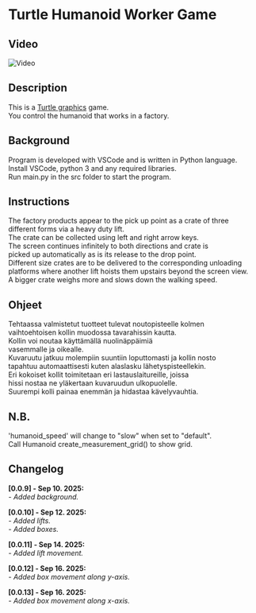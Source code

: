 # Turtle Humanoid Worker Game

## Video

![Video](video.gif)

## Description

This is a [Turtle graphics](https://docs.python.org/3/library/turtle.html)
game.<br />
You control the humanoid that works in a factory.<br />

## Background

Program is developed with VSCode and is written in Python language.<br />
Install VSCode, python 3 and any required libraries.<br />
Run main.py in the src folder to start the program.<br />

## Instructions

The factory products appear to the pick up point as a crate of three<br />
different forms via a heavy duty lift.<br />
The crate can be collected using left and right arrow keys.<br />
The screen continues infinitely to both directions and crate is<br />
picked up automatically as is its release to the drop point.<br />
Different size crates are to be delivered to the corresponding unloading<br />
platforms where another lift hoists them upstairs beyond the screen view.<br />
A bigger crate weighs more and slows down the walking speed.

## Ohjeet

Tehtaassa valmistetut tuotteet tulevat noutopisteelle kolmen<br />
vaihtoehtoisen kollin muodossa tavarahissin kautta.<br />
Kollin voi noutaa käyttämällä nuolinäppäimiä<br/>
vasemmalle ja oikealle.<br />
Kuvaruutu jatkuu molempiin suuntiin loputtomasti ja kollin nosto<br />
tapahtuu automaattisesti kuten alaslasku lähetyspisteellekin.<br />
Eri kokoiset kollit toimitetaan eri lastauslaitureille, joissa<br />
hissi nostaa ne yläkertaan kuvaruudun ulkopuolelle.<br />
Suurempi kolli painaa enemmän ja hidastaa kävelyvauhtia.

## N.B.

'humanoid_speed' will change to "slow" when set to "default".<br />
Call Humanoid create_measurement_grid() to show grid.<br />

## Changelog

**[0.0.9] - Sep 10. 2025:**<br />
_- Added background._<br />

**[0.0.10] - Sep 12. 2025:**<br />
_- Added lifts._<br />
_- Added boxes._<br />

**[0.0.11] - Sep 14. 2025:**<br />
_- Added lift movement._<br />

**[0.0.12] - Sep 16. 2025:**<br />
_- Added box movement along y-axis._<br />

**[0.0.13] - Sep 16. 2025:**<br />
_- Added box movement along x-axis._<br />
